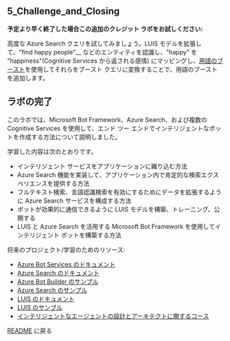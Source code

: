 ﻿## 5_Challenge_and_Closing

**予定より早く終了した場合この追加のクレジット ラボをお試しください:**

高度な Azure Search クエリを試してみましょう。LUIS モデルを拡張して、"find happy people"__ などのエンティティを認識し、"happy" を "happiness"(Cognitive Services から返される感情) にマッピングし、[用語のブースト](https://docs.microsoft.com/ja-jp/rest/api/searchservice/Lucene-query-syntax-in-Azure-Search#bkmk_termboost)を使用してそれらをブースト クエリに変換することで、用語のブーストを追加します。 

## ラボの完了

このラボでは、Microsoft Bot Framework、Azure Search、および複数の Cognitive Services を使用して、エンド ツー エンドでインテリジェントなボットを作成する方法について説明しました。

学習した内容は次のとおりです。
- インテリジェント サービスをアプリケーションに織り込む方法
- Azure Search 機能を実装して、アプリケーション内で肯定的な検索エクスペリエンスを提供する方法
- フルテキスト検索、言語認識検索を有効にするためにデータを拡張するように Azure Search サービスを構成する方法
- ボットが効果的に通信できるように LUIS モデルを構築、トレーニング、公開する
- LUIS と Azure Search を活用する Microsoft Bot Framework を使用してインテリジェント ボットを構築する方法


将来のプロジェクト/学習のためのリソース:
- [Azure Bot Services のドキュメント](https://docs.microsoft.com/ja-jp/bot-framework/)
- [Azure Search のドキュメント](https://docs.microsoft.com/ja-jp/azure/search/search-what-is-azure-search)
- [Azure Bot Builder のサンプル](https://github.com/Microsoft/BotBuilder-Samples)
- [Azure Search のサンプル](https://github.com/Azure-Samples/search-dotnet-getting-started)
- [LUIS のドキュメント](https://docs.microsoft.com/ja-jp/azure/cognitive-services/LUIS/Home)
- [LUIS のサンプル](https://github.com/Microsoft/BotBuilder-Samples/blob/master/CSharp/intelligence-LUIS/README.md)
- [インテリジェントなエージェントの設計とアーキテクトに関するコース](https://aka.ms/daaia)


[README](./0_README.md) に戻る